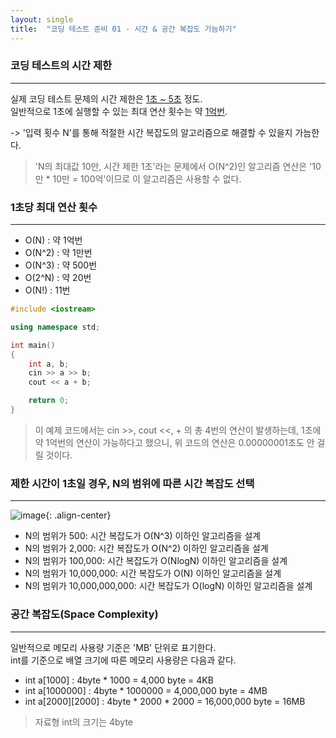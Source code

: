 ```yaml
---
layout: single
title:  "코딩 테스트 준비 01 - 시간 & 공간 복잡도 가늠하기"
---
```


### 코딩 테스트의 시간 제한
---
실제 코딩 테스트 문제의 시간 제한은 <u>1초 ~ 5초</u> 정도.  
일반적으로 1초에 실행할 수 있는 최대 연산 횟수는 약 <u>1억번</u>.  

-> '입력 횟수 N'를 통해 적절한 시간 복잡도의 알고리즘으로 해결할 수 있을지 가늠한다.

> 'N의 최대값 10만, 시간 제한 1초'라는 문제에서 O(N^2)인 알고리즘 연산은 '10만 * 10만 = 100억'이므로 이 알고리즘은 사용할 수 없다.

### 1초당 최대 연산 횟수
---
* O(N) : 약 1억번
* O(N^2) : 약 1만번
* O(N^3) : 약 500번
* O(2^N) : 약 20번
* O(N!) : 11번

```c++
#include <iostream>

using namespace std;

int main()
{
	int a, b;
	cin >> a >> b;
	cout << a + b;

	return 0;
}
```

> 이 예제 코드에서는 cin >>, cout <<, + 의 총 4번의 연산이 발생하는데, 1초에 약 1억번의 연산이 가능하다고 했으니, 위 코드의 연산은 0.00000001초도 안 걸릴 것이다.

### 제한 시간이 1초일 경우, N의 범위에 따른 시간 복잡도 선택
---

![image](https://blog.kakaocdn.net/dn/nWbDr/btqYkaZqOuE/xFOyFSEYKbp2Wlz0xQ7lSk/img.png){: .align-center}

* N의 범위가 500: 시간 복잡도가 O(N^3) 이하인 알고리즘을 설계
* N의 범위가 2,000: 시간 복잡도가 O(N^2) 이하인 알고리즘을 설계
* N의 범위가 100,000: 시간 복잡도가 O(NlogN) 이하인 알고리즘을 설계
* N의 범위가 10,000,000: 시간 복잡도가 O(N) 이하인 알고리즘을 설계
* N의 범위가 10,000,000,000: 시간 복잡도가 O(logN) 이하인 알고리즘을 설계

### 공간 복잡도(Space Complexity)
---
일반적으로 메모리 사용량 기준은 'MB' 단위로 표기한다.  
int를 기준으로 배열 크기에 따른 메모리 사용량은 다음과 같다.
* int a[1000] : 4byte * 1000 = 4,000 byte = 4KB
* int a[1000000] : 4byte * 1000000 = 4,000,000 byte = 4MB
* int a[2000][2000] : 4byte * 2000 * 2000 = 16,000,000 byte = 16MB

> 자료형 int의 크기는 4byte
